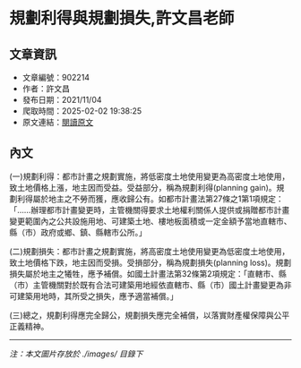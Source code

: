 # 規劃利得與規劃損失,許文昌老師

## 文章資訊
- 文章編號：902214
- 作者：許文昌
- 發布日期：2021/11/04
- 爬取時間：2025-02-02 19:38:25
- 原文連結：[閱讀原文](https://real-estate.get.com.tw/Columns/detail.aspx?no=902214)

## 內文
(一)規劃利得：都市計畫之規劃實施，將低密度土地使用變更為高密度土地使用，致土地價格上漲，地主因而受益。受益部分，稱為規劃利得(planning gain)。規劃利得屬於地主之不勞而獲，應收歸公有。如都市計畫法第27條之1第1項規定：「……辦理都市計畫變更時，主管機關得要求土地權利關係人提供或捐贈都市計畫變更範圍內之公共設施用地、可建築土地、樓地板面積或一定金額予當地直轄市、縣（市）政府或鄉、鎮、縣轄市公所。」

(二)規劃損失：都市計畫之規劃實施，將高密度土地使用變更為低密度土地使用，致土地價格下跌，地主因而受損。受損部分，稱為規劃損失(planning loss)。規劃損失屬於地主之犧牲，應予補償。如國土計畫法第32條第2項規定：「直轄市、縣（市）主管機關對於既有合法可建築用地經依直轄市、縣（市）國土計畫變更為非可建築用地時，其所受之損失，應予適當補償。」

(三)總之，規劃利得應完全歸公，規劃損失應完全補償，以落實財產權保障與公平正義精神。

---
*注：本文圖片存放於 ./images/ 目錄下*
